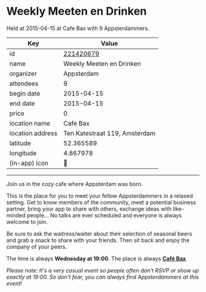 # Weekly Meeten en Drinken
Held at 2015-04-15 at Cafe Bax with 9 Appsterdammers.
        
|Key|Value
|---|---|
|id|[221420679](https://www.meetup.com/appsterdam/events/221420679/)|
|name|Weekly Meeten en Drinken|
|organizer|Appsterdam|
|attendees|9|
|begin date|2015-04-15|
|end date|2015-04-15|
|price|0|
|location name|Cafe Bax|
|location address|Ten Katestraat 119, Amsterdam|
|latitude|52.365589|
|longitude|4.867978|
|(in-app) icon|🍺|

---

Join us in the cozy cafe where Appsterdam was born.

This is the place for you to meet your fellow Appsterdammers in a relaxed setting. Get to know members of the community, meet a potential business partner, bring your app to share with others, exchange ideas with like-minded people... No talks are ever scheduled and everyone is always welcome to join.

Be sure to ask the waitress/waiter about their selection of seasonal beers and grab a snack to share with your friends. Then sit back and enjoy the company of your peers.

The time is always **Wednesday at 19:00**. The place is always **[Café Bax](http://www.cafebax.nl/)**.

*Please note: It's a very casual event so people often don't RSVP or show up exactly at 19:00. So don't fear, you can *always* find Appsterdammers at this event!*


